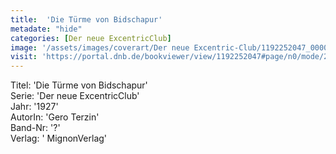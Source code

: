```yaml
---
title:  'Die Türme von Bidschapur'
metadate: "hide"
categories: [Der neue ExcentricClub]
image: '/assets/images/coverart/Der neue Excentric-Club/1192252047_00000010.jpg'
visit: 'https://portal.dnb.de/bookviewer/view/1192252047#page/n0/mode/2up'
---
```

Titel: 'Die Türme von Bidschapur' <br>
Serie: 'Der neue ExcentricClub' <br>
Jahr: '1927' <br>
AutorIn: 'Gero Terzin' <br>
Band-Nr: '?' <br>
Verlag: ' MignonVerlag'